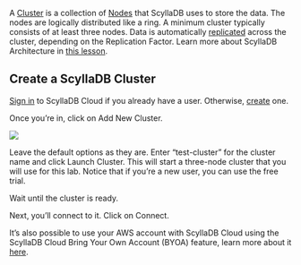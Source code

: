 A [Cluster](https://university.scylladb.com/courses/scylla-essentials-overview/lessons/architecture/topic/cluster-node-ring/) is a collection of [Nodes](https://university.scylladb.com/topic/node/) that ScyllaDB uses to store the data. The nodes are logically distributed like a ring. A minimum cluster typically consists of at least three nodes. Data is automatically [replicated](https://university.scylladb.com/topic/data-replication/) across the cluster, depending on the Replication Factor. Learn more about ScyllaDB Architecture in [this lesson](https://university.scylladb.com/courses/scylla-essentials-overview/lessons/architecture/).


## Create a ScyllaDB Cluster

[Sign in](https://cloud.scylladb.com/user/signin) to ScyllaDB Cloud if you already have a user. Otherwise, [create](https://cloud.scylladb.com/user/signup) one. 

Once you’re in, click on Add New Cluster. 

![](https://university.scylladb.com/wp-content/uploads/2021/06/add_cluster.png)

Leave the default options as they are. Enter “test-cluster” for the cluster name and click Launch Cluster. This will start a three-node cluster that you will use for this lab. 
Notice that if you’re a new user, you can use the free trial. 

Wait until the cluster is ready. 

Next, you’ll connect to it. Click on Connect.

It’s also possible to use your AWS account with ScyllaDB Cloud using the ScyllaDB Cloud Bring Your Own Account (BYOA) feature, learn more about it [here](https://docs.scylladb.com/scylla-cloud/cloud-setup/scylla-cloud-byoa/). 

